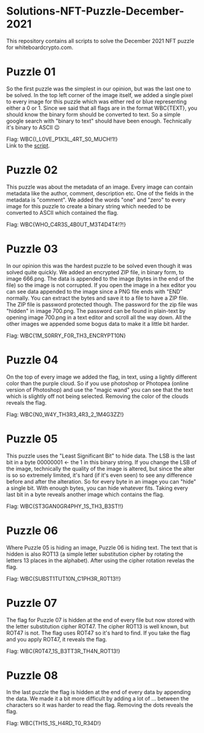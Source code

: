 # Solutions-NFT-Puzzle-December-2021
This repository contains all scripts to solve the December 2021 NFT puzzle for whiteboardcrypto.com.

# Puzzle 01

So the first puzzle was the simplest in our opinion, but was the last one to be solved. In the top left corner of the image itself, we added a single pixel to every image for this puzzle which was either red or blue representing either a 0 or 1. Since we said that all flags are in the format WBC{TEXT}, you should know the binary form should be converted to text. So a simple google search with "binary to text" should have been enough. Technically it's binary to ASCII :wink:

Flag: WBC{I_L0VE_P1X3L_4RT_S0_MUCH!1!}<br>
Link to the [script](https://github.com/WhiteboardCryptoTeam/Solutions-NFT-Puzzle-December-2021/blob/main/WBC%20-%20Solution%20NFT%20Puzzle01%20December%202021.py).

# Puzzle 02

This puzzle was about the metadata of an image. Every image can contain metadata like the author, comment, description etc. One of the fields in the metadata is "comment". We added the words "one" and "zero" to every image for this puzzle to create a binary string which needed to be converted to ASCII which contained the flag.

Flag: WBC{WHO_C4R3S_4B0UT_M3T4D4T4!?!}

# Puzzle 03

In our opinion this was the hardest puzzle to be solved even though it was solved quite quickly. We added an encrypted ZIP file, in binary form, to image 666.png. The data is appended to the image (bytes in the end of the file) so the image is not corrupted. If you open the image in a hex editor you can see data appended to the image since a PNG file ends with "END" normally. You can extract the bytes and save it to a file to have a ZIP file. The ZIP file is password protected though. The password for the zip file was "hidden" in image 700.png. The password can be found in plain-text by opening image 700.png in a text editor and scroll all the way down. All the other images we appended some bogus data to make it a little bit harder.

Flag: WBC{1M_S0RRY_F0R_TH3_ENCRYPT10N}

# Puzzle 04

On the top of every image we added the flag, in text, using a lightly different color than the purple cloud. So if you use photoshop or Photopea (online version of Photoshop) and use the "magic wand" you can see that the text which is slightly off not being selected. Removing the color of the clouds reveals the flag.

Flag: WBC{N0_W4Y_TH3R3_4R3_2_1M4G3ZZ!}

# Puzzle 05

This puzzle uses the "Least Significant Bit" to hide data. The LSB is the last bit in a byte 00000001 <- the 1 in this binary string. If you change the LSB of the image, technically the quality of the image is altered, but since the alter is so so extremely limited, it's hard (if it's even seen) to see any difference before and after the alteration. So for every byte in an image you can "hide" a single bit. With enough bytes, you can hide whatever fits. Taking every last bit in a byte reveals another image which contains the flag.

Flag: WBC{ST3GAN0GR4PHY_1S_TH3_B3ST!!}

# Puzzle 06

Where Puzzle 05 is hiding an image, Puzzle 06 is hiding text. The text that is hidden is also ROT13 (a simple letter substitution cipher by rotating the letters 13 places in the alphabet). After using the cipher rotation revelas the flag.

Flag: WBC{SUBST1TUT10N_C1PH3R_R0T13!!}

# Puzzle 07

The flag for Puzzle 07 is hidden at the end of every file but now stored with the letter substitution cipher ROT47. The cipher ROT13 is well known, but ROT47 is not. The flag uses ROT47 so it's hard to find. If you take the flag and you apply ROT47, it reveals the flag.

Flag: WBC{R0T47_1S_B3TT3R_TH4N_ROT13!}

# Puzzle 08

In the last puzzle the flag is hidden at the end of every data by appending the data. We made it a bit more difficult by adding a lot of ... between the characters so it was harder to read the flag. Removing the dots reveals the flag.

Flag: WBC{TH1S_1S_H4RD_T0_R34D!}
